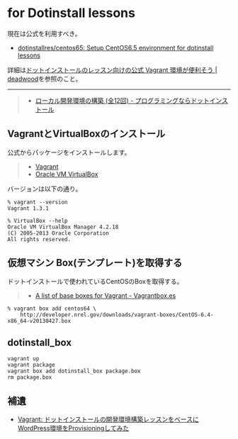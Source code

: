 # for Dotinstall lessons

現在は公式を利用すべき。

- [dotinstallres/centos65: Setup CentOS6.5 environment for dotinstall lessons](https://github.com/dotinstallres/centos65)

詳細は[ドットインストールのレッスン向けの公式 Vagrant 環境が便利そう | deadwood](http://www.d-wood.com/blog/2016/06/27_8203.html)を参照のこと。

----

> * [ローカル開発環境の構築 (全12回) - プログラミングならドットインストール](http://dotinstall.com/lessons/basic_local_development_v2)

## VagrantとVirtualBoxのインストール

公式からパッケージをインストールします。

> * [Vagrant](http://www.vagrantup.com/)
> * [Oracle VM VirtualBox](https://www.virtualbox.org/)

バージョンは以下の通り。

```
% vagrant --version
Vagrant 1.3.1

% VirtualBox --help
Oracle VM VirtualBox Manager 4.2.18
(C) 2005-2013 Oracle Corporation
All rights reserved.
```

## 仮想マシン Box(テンプレート)を取得する

ドットインストールで使われているCentOSのBoxを取得する。

> * [A list of base boxes for Vagrant - Vagrantbox.es](http://www.vagrantbox.es/)

```
% vagrant box add centos64 \
    http://developer.nrel.gov/downloads/vagrant-boxes/CentOS-6.4-x86_64-v20130427.box
```

## dotinstall_box

```
vagrant up
vagrant package
vagrant box add dotinstall_box package.box
rm package.box
```


## 補遺

- [Vagrant: ドットインストールの開発環境構築レッスンをベースにWordPress環境をProvisioningしてみた](https://gist.github.com/DriftwoodJP/6694891)
